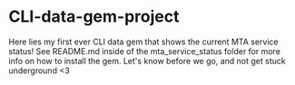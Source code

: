 # CLI-data-gem-project

Here lies my first ever CLI data gem that shows the current MTA service status!
See README.md inside of the mta_service_status folder for more info on how to install the gem.
Let's know before we go, and not get stuck underground <3

